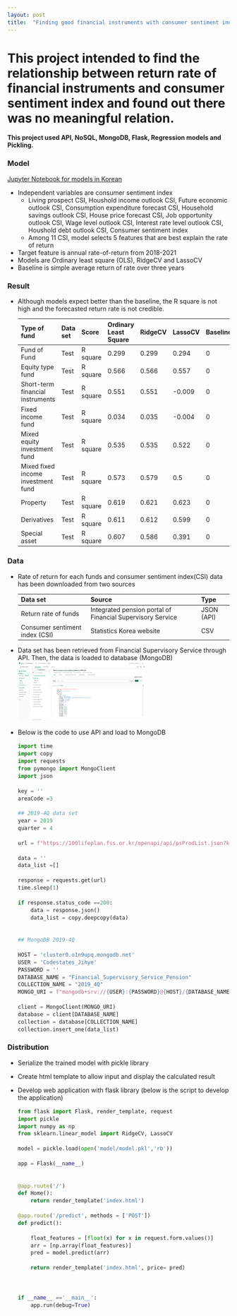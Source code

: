 ```yaml
---
layout: post
title:  "Finding good financial instruments with consumer sentiment index data"
---
```


# This project intended to find the relationship between return rate of financial instruments and consumer sentiment index and found out there was no meaningful relation.
**This project used API, NoSQL, MongoDB, Flask, Regression models and Pickling.**

### Model

[Jupyter Notebook for models in Korean](/assets/CodeStatesSection3/project3.ipynb)

- Independent variables are consumer sentiment index
  - Living prospect CSI, Houshold income outlook CSI, Future economic outlook CSI, Consumption expenditure forecast CSI, Household savings outlook CSI, House price forecast CSI, Job opportunity outlook CSI, Wage level outlook CSI, Interest rate level outlook CSI, Houshold debt outlook CSI, Consumer sentiment index
  - Among 11 CSI, model selects 5 features that are best explain the rate of return
- Target feature is annual rate-of-return from 2018-2021
- Models are Ordinary least square (OLS), RidgeCV and LassoCV
- Baseline is simple average return of rate over three years

### Result
- Although models expect better than the baseline, the R square is not high and the forecasted return rate is not credible.

  |Type of fund	|Data set	|Score	|Ordinary Least Square	|RidgeCV	|LassoCV	|Baseline |
  |---|---|---|---|---|---|---|
  |Fund of Fund	|Test	|R square	|0.299	|0.299	|0.294	|0|
  |Equity type fund |Test	|R square	|0.566	|0.566	|0.557	|0|
  |Short-term financial instruments	|Test	|R square	|0.551	|0.551	|-0.009	|0|
  |Fixed income fund	|Test	|R square	|0.034	|0.035	|-0.004	|0|
  |Mixed equity investment fund	|Test	|R square	|0.535	|0.535	|0.522	|0|
  |Mixed fixed income investment fund	|Test	|R square	|0.573	|0.579	|0.5	|0|
  |Property	|Test	|R square	|0.619	|0.621	|0.623	|0|
  |Derivatives	|Test	|R square	|0.611	|0.612	|0.599	|0|
  |Special asset	|Test	|R square	|0.607	|0.586	|0.391	|0|



### Data
- Rate of return for each funds and consumer sentiment index(CSI) data has been downloaded from two sources

  |Data set|Source|Type|
  |---|---|---|
  |Return rate of funds|Integrated pension portal of Financial Supervisory Service|JSON (API)|
  |Consumer sentiment index (CSI)|Statistics Korea website|CSV|

- Data set has been retrieved from Financial Supervisory Service through API. Then, the data is loaded to database (MongoDB)
  <img src="/assets/CodeStatesSection3/MongoDB.png" width="60%">
  
- Below is the code to use API and load to MongoDB

  ```python
  import time
  import copy
  import requests
  from pymongo import MongoClient
  import json

  key = ''
  areaCode =3

  ## 2019-4Q data set
  year = 2019
  quarter = 4

  url = f"https://100lifeplan.fss.or.kr/openapi/api/psProdList.json?key={key}&year={year}&quarter={quarter}"

  data = ''
  data_list =[]

  response = requests.get(url)
  time.sleep(1)

  if response.status_code ==200:
      data = response.json()
      data_list = copy.deepcopy(data)


  ## MongoDB 2019-4Q

  HOST = 'cluster0.o1n9upq.mongodb.net'
  USER = 'Codestates_Jihye'
  PASSWORD = ''
  DATABASE_NAME = "Financial_Supervisory_Service_Pension"
  COLLECTION_NAME = "2019_4Q"
  MONGO_URI = f"mongodb+srv://{USER}:{PASSWORD}@{HOST}/{DATABASE_NAME}?retryWrites=true&w=majority"

  client = MongoClient(MONGO_URI)
  database = client[DATABASE_NAME]
  collection = database[COLLECTION_NAME]
  collection.insert_one(data_list)

  ```

### Distribution

- Serialize the trained model with pickle library
- Create html template to allow input and display the calculated result
- Develop web application with flask library (below is the script to develop the application)

  ```python
  from flask import Flask, render_template, request
  import pickle
  import numpy as np
  from sklearn.linear_model import RidgeCV, LassoCV

  model = pickle.load(open('model/model.pkl','rb'))

  app = Flask(__name__)


  @app.route('/')
  def Home():
      return render_template('index.html')

  @app.route('/predict', methods = ['POST'])
  def predict():

      float_features = [float(x) for x in request.form.values()]
      arr = [np.array(float_features)]
      pred = model.predict(arr)

      return render_template('index.html', price= pred)



  if __name__ =='__main__':
      app.run(debug=True)
  ```
